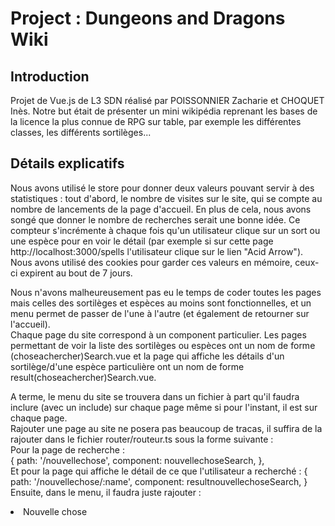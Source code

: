 # Project : Dungeons and Dragons Wiki
## Introduction
Projet de Vue.js de L3 SDN réalisé par POISSONNIER Zacharie et CHOQUET Inès. Notre but était de présenter un mini wikipédia reprenant les bases de la licence la plus connue de RPG sur table, par exemple les différentes classes, les différents sortilèges... 

## Détails explicatifs
Nous avons utilisé le store pour donner deux valeurs pouvant servir à des statistiques : tout d'abord, le nombre de visites sur le site, qui se compte au nombre de lancements de la page d'accueil. En plus de cela, nous avons songé que donner le nombre de recherches serait une bonne idée. Ce compteur s'incrémente à chaque fois qu'un utilisateur clique sur un sort ou une espèce pour en voir le détail (par exemple si sur cette page http://localhost:3000/spells l'utilisateur clique sur le lien "Acid Arrow").  
Nous avons utilisé des cookies pour garder ces valeurs en mémoire, ceux-ci expirent au bout de 7 jours.  
  
Nous n'avons malheureusement pas eu le temps de coder toutes les pages mais celles des sortilèges et espèces au moins sont fonctionnelles, et un menu permet de passer de l'une à l'autre (et également de retourner sur l'accueil).  
Chaque page du site correspond à un component particulier. Les pages permettant de voir la liste des sortilèges ou espèces ont un nom de forme (choseachercher)Search.vue et la page qui affiche les détails d'un sortilège/d'une espèce particulière ont un nom de forme result(choseachercher)Search.vue.  
  
A terme, le menu du site se trouvera dans un fichier à part qu'il faudra inclure (avec un include) sur chaque page même si pour l'instant, il est sur chaque page.  
Rajouter une page au site ne posera pas beaucoup de tracas, il suffira de la rajouter dans le fichier router/routeur.ts sous la forme suivante :  
Pour la page de recherche :  
    {
        path: '/nouvellechose',
        component: nouvellechoseSearch,
    },  
Et pour la page qui affiche le détail de ce que l'utilisateur a recherché :
    {
        path: '/nouvellechose/:name',
        component: resultnouvellechoseSearch,
    }  
Ensuite, dans le menu, il faudra juste rajouter :  
    <li class="nav-item">
        <router-link to="/nouvellechose" class="nav-link">Nouvelle chose</router-link>
    </li>